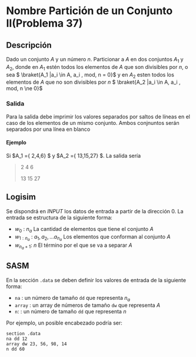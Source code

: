 # Nombre Partición de un Conjunto II(Problema 37)

## Descripción
Dado un conjunto $A$ y un número $n$. Particionar a $A$ en dos conjuntos $A_1$ y $A_2$, donde en $A_1$ estén todos los elementos de $A$ que son divisibles por $n$, o sea $ \braket{A_1 |a_i \in A, a_i \, mod\,  n = 0}$ y en $A_2$ esten todos los elementos de $A$  que no son divisibles por $n$ $ \braket{A_2 |a_i \in A, a_i \, mod\,  n \ne 0}$

### Salida
Para la salida debe imprimir los valores separados por saltos de líneas en el caso de los elementos de un mismo conjunto. Ambos conjnuntos serán separados por una línea en blanco
#### Ejemplo
Si $A_1 =\{ 2,4,6\} $ y $A_2 =\{ 13,15,27\} $. La salida sería
> 2
> 4
> 6
>
> 13
> 15
> 27

## Logisim

Se dispondrá en *INPUT* los datos de entrada a partir de la dirección $0$. La entrada se estructura de la siguiente forma:

- $w_0$ : $n_a$ La cantidad de elementos que tiene el conjunto $A$
- $w_{1:n_a}$ : $a_1,a_2,...a_{n_a}$ Los elementos que conforman al conjunto $A$
- $w_{n_{a}+ 1}$: $n$ El término por el que se va a separar $A$

## SASM

En la sección `.data` se deben definir los valores de entrada de la siguiente forma:

- `na` : un número de tamaño `dd` que representa $n_a$
- `array` : un array de números de tamaño `dw` que representa $A$
- `n`: : un número de tamaño `dd` que representa $n$

Por ejemplo, un posible encabezado podría ser:

```
section .data
na dd 12
array dw 23, 56, 98, 14
n dd 60
```
